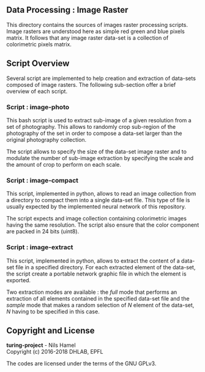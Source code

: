 ## Data Processing : Image Raster

This directory contains the sources of images raster processing scripts. Image
rasters are understood here as simple red green and blue pixels matrix. It
follows that any image raster data-set is a collection of colorimetric pixels
matrix.

## Script Overview

Several script are implemented to help creation and extraction of data-sets
composed of image rasters. The following sub-section offer a brief overview of
each script.

### Script : image-photo

This bash script is used to extract sub-image of a given resolution from a set
of photography. This allows to randomly crop sub-region of the photography of
the set in order to compose a data-set larger than the original photography
collection.

The script allows to specify the size of the data-set image raster and to
modulate the number of sub-image extraction by specifying the scale and the
amount of crop to perform on each scale.

### Script : image-compact

This script, implemented in python, allows to read an image collection from a
directory to compact them into a single data-set file. This type of file is
usually expected by the implemented neural network of this repository.

The script expects and image collection containing colorimetric images having
the same resolution. The script also ensure that the color component are packed
in 24 bits (uint8).

### Script : image-extract

This script, implemented in python, allows to extract the content of a data-set
file in a specified directory. For each extracted element of the data-set, the
script create a portable network graphic file in which the element is exported.

Two extraction modes are available : the _full_ mode that performs an extraction
of all elements contained in the specified data-set file and the _sample_ mode
that makes a random selection of _N_ element of the data-set, _N_ having to be
specified in this case.

## Copyright and License

**turing-project** - Nils Hamel <br >
Copyright (c) 2016-2018 DHLAB, EPFL

The codes are licensed under the terms of the GNU GPLv3.
